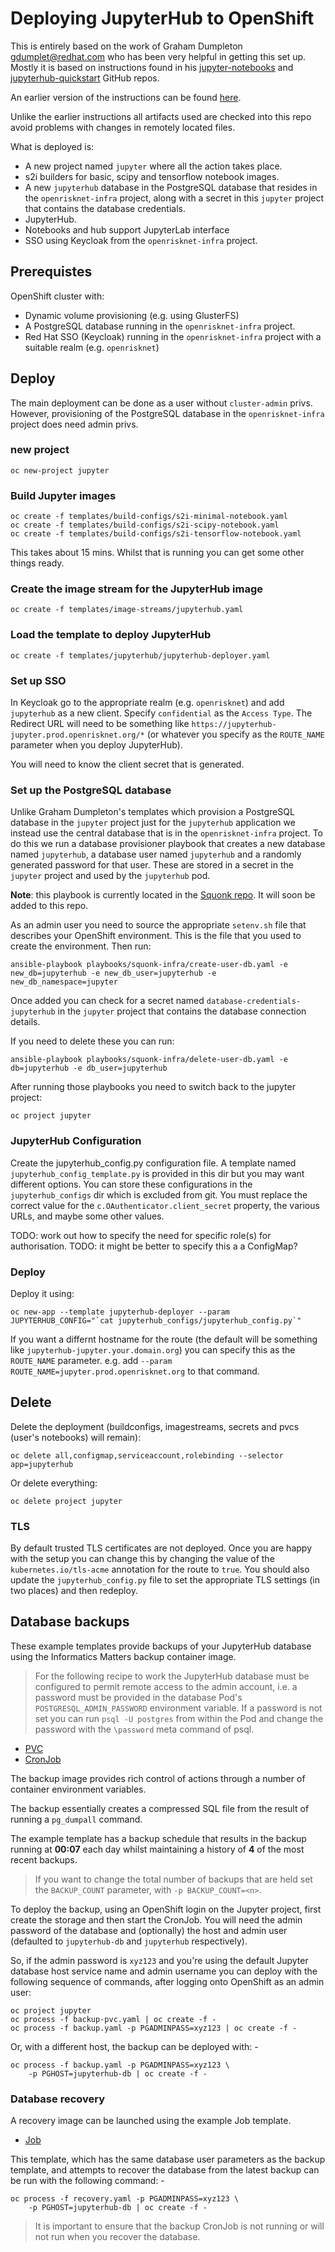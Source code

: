 # Deploying JupyterHub to OpenShift

This is entirely based on the work of Graham Dumpleton <gdumplet@redhat.com> who has been very helpful in getting this
set up. Mostly it is based on instructions found in his
[jupyter-notebooks](https://github.com/jupyter-on-openshift/jupyter-notebooks) and
[jupyterhub-quickstart](https://github.com/jupyter-on-openshift/jupyterhub-quickstart)
GitHub repos.

An earlier version of the instructions can be found [here](README-v1.md).

Unlike the earlier instructions all artifacts used are checked into this repo avoid problems with changes in remotely
located files.

What is deployed is:

* A new project named `jupyter` where all the action takes place.
* s2i builders for basic, scipy and tensorflow notebook images.
* A new `jupyterhub` database in the PostgreSQL database that resides in the `openrisknet-infra` project, along with a
secret in this `jupyter` project that contains the database credentials.
* JupyterHub.
* Notebooks and hub support JupyterLab interface
* SSO using Keycloak from the `openrisknet-infra` project.

## Prerequistes

OpenShift cluster with:

* Dynamic volume provisioning (e.g. using GlusterFS)
* A PostgreSQL database running in the `openrisknet-infra` project.
* Red Hat SSO (Keycloak) running in the `openrisknet-infra` project with a suitable realm (e.g. `openrisknet`)

## Deploy

The main deployment can be done as a user without `cluster-admin` privs. However, provisioning of the PostgreSQL database
in the `openrisknet-infra` project does need admin privs.

### new project
```
oc new-project jupyter
```

### Build Jupyter images
```
oc create -f templates/build-configs/s2i-minimal-notebook.yaml
oc create -f templates/build-configs/s2i-scipy-notebook.yaml
oc create -f templates/build-configs/s2i-tensorflow-notebook.yaml
```
This takes about 15 mins. Whilst that is running you can get some other things ready.

### Create the image stream for the JupyterHub image

```
oc create -f templates/image-streams/jupyterhub.yaml
```

### Load the template to deploy JupyterHub

```
oc create -f templates/jupyterhub/jupyterhub-deployer.yaml
```

### Set up SSO

In Keycloak go to the appropriate realm (e.g. `openrisknet`) and add `jupyterhub` as a new client.
Specify `confidential` as the `Access Type`. 
The Redirect URL will need to be something like `https://jupyterhub-jupyter.prod.openrisknet.org/*` (or whatever you specify
as the `ROUTE_NAME` parameter when you deploy JupyterHub).

You will need to know the client secret that is generated.

### Set up the PostgreSQL database

Unlike Graham Dumpleton's templates which provision a PostgreSQL database in the `jupyter` project just for the `jupyterhub`
application we instead use the central database that is in the `openrisknet-infra` project.
To do this we run a database provisioner playbook that creates a new database named `jupyterhub`, a database user named
`jupyterhub` and a randomly generated password for that user.
These are stored in a secret in the `jupyter` project and used by the `jupyterhub` pod.

__Note__: this playbook is currently located in the [Squonk repo](https://github.com/InformaticsMatters/squonk). It will soon 
be added to this repo. 

As an admin user you need to source the appropriate `setenv.sh` file that describes your OpenShift environment. This is the file 
that you used to create the environment. Then run:

```
ansible-playbook playbooks/squonk-infra/create-user-db.yaml -e new_db=jupyterhub -e new_db_user=jupyterhub -e new_db_namespace=jupyter
```

Once added you can check for a secret named `database-credentials-jupyterhub` in the `jupyter` project that contains the
database connection details.

If you need to delete these you can run:

```
ansible-playbook playbooks/squonk-infra/delete-user-db.yaml -e db=jupyterhub -e db_user=jupyterhub
```

After running those playbooks you need to switch back to the jupyter project:

```
oc project jupyter
```

### JupyterHub Configuration

Create the jupyterhub_config.py configuration file. A template named `jupyterhub_config_template.py` is provided in this 
dir but you may want different options. You can store these configurations in the `jupyterhub_configs` dir which is excluded 
from git.
You must replace the correct value for the `c.OAuthenticator.client_secret` property, the various URLs, and maybe some
other values. 

TODO: work out how to specify the need for specific role(s) for authorisation.
TODO: it might be better to specify this a a ConfigMap?

### Deploy

Deploy it using:
```
oc new-app --template jupyterhub-deployer --param JUPYTERHUB_CONFIG="`cat jupyterhub_configs/jupyterhub_config.py`"
```
If you want a differnt hostname for the route (the default will be something like `jupyterhub-jupyter.your.domain.org`)
you can specify this as the `ROUTE_NAME` parameter. e.g. add `--param ROUTE_NAME=jupyter.prod.openrisknet.org` to that 
command.

## Delete
Delete the deployment (buildconfigs, imagestreams, secrets and pvcs (user's notebooks) will remain):
```
oc delete all,configmap,serviceaccount,rolebinding --selector app=jupyterhub
```

Or delete everything:
```
oc delete project jupyter
```

### TLS

By default trusted TLS certificates are not deployed. Once you are happy with the setup you can change this by changing 
the value of the `kubernetes.io/tls-acme` annotation for the route to `true`. You should also update the `jupyterhub_config.py`
file to set the appropriate TLS settings (in two places) and then redeploy.

## Database backups
These example templates provide backups of your JupyterHub database
using the Informatics Matters backup container image.

>   For the following recipe to work the JupyterHub database must be configured
    to permit remote access to the admin account, i.e. a password must be
    provided in the database Pod's `POSTGRESQL_ADMIN_PASSWORD` environment
    variable. If a password is not set you can run `psql -U postgres` from
    within the Pod and change the password with the `\password` meta command
    of psql.

-   [PVC](backup-pvc.yaml)
-   [CronJob](backup.yaml)

The backup image provides rich control of actions
through a number of container environment variables.

The backup essentially creates a compressed SQL file from the
result of running a `pg_dumpall` command.

The example template has a backup schedule that results in the
backup running at **00:07** each day whilst maintaining a history of
**4** of the most recent backups.

>   If you want to change the total number of backups that are held set the
    `BACKUP_COUNT` parameter, with `-p BACKUP_COUNT=<n>`.

To deploy the backup, using an OpenShift login on the Jupyter project,
first create the storage and then start the CronJob. You will need
the admin password of the database and (optionally) the host and
admin user (defaulted to `jupyterhub-db` and `jupyterhub` respectively).

So, if the admin password is `xyz123` and you're using the default Jupyter
database host service name and admin username you can deploy with the
following sequence of commands, after logging onto OpenShift as an admin user:

```
oc project jupyter
oc process -f backup-pvc.yaml | oc create -f -
oc process -f backup.yaml -p PGADMINPASS=xyz123 | oc create -f -
```

Or, with a different host, the backup can be deployed with: -

```
oc process -f backup.yaml -p PGADMINPASS=xyz123 \
    -p PGHOST=jupyterhub-db | oc create -f -
```

### Database recovery
A recovery image can be launched using the example Job template.

-   [Job](recovery.yaml)

This template, which has the same database user parameters as the backup
template, and attempts to recover the database from the latest backup can
be run with the following command: -

```
oc process -f recovery.yaml -p PGADMINPASS=xyz123 \
    -p PGHOST=jupyterhub-db | oc create -f -
```

>   It is important to ensure that the backup CronJob is not running
    or will not run when you recover the database.
 